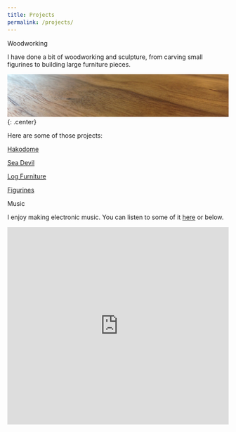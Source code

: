 ```yaml
---
title: Projects
permalink: /projects/
---
```


<p class="lead"> Woodworking </p>

I have done a bit of woodworking and sculpture, from carving small figurines to building large furniture pieces. 

![woodworking](/img/hakodome/woodworking.jpg){: .center}

Here are some of those projects:

[Hakodome](/hakodome)

[Sea Devil](/seadevil)

[Log Furniture](/logs)

[Figurines](/figurines)

<p class="lead"> Music </p>

I enjoy making electronic music. You can listen to some of it [here](https://soundcloud.com/jonasleif) or below.

<iframe width="100%" height="450" scrolling="no" frameborder="no" src="https://w.soundcloud.com/player/?url=https%3A//api.soundcloud.com/users/78056983&amp;auto_play=false&amp;hide_related=false&amp;show_comments=true&amp;show_user=true&amp;show_reposts=false&amp;visual=true"></iframe>